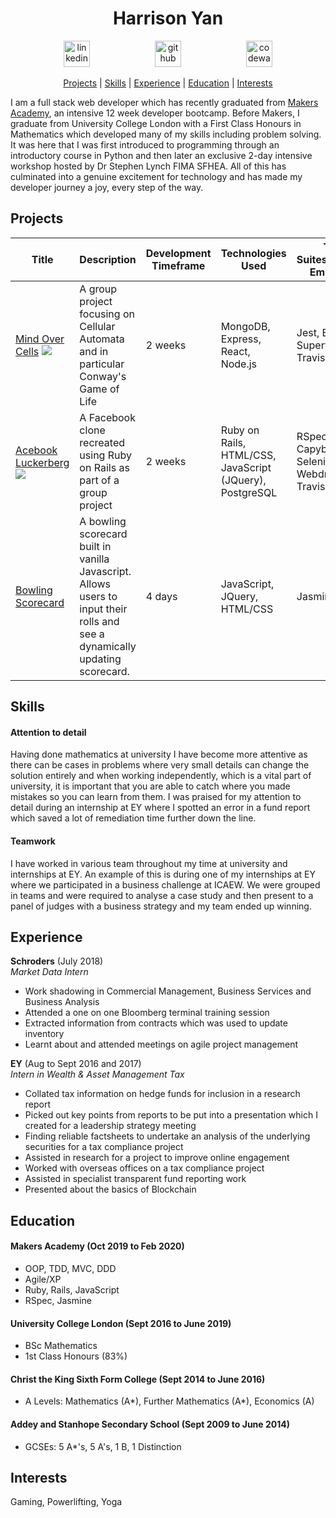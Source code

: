 <h1 align="center">Harrison Yan</h1>
<p align="center">

<a href="https://www.linkedin.com/in/harrisonyan/">
<img src="https://www.iconfinder.com/data/icons/free-social-icons/67/linkedin_circle_color-512.png" alt="linkedin" hspace="50" height="42" width="42"></a>

<a href="https://github.com/Hyan18/MakersPortfolio">
<img src="https://cdn0.iconfinder.com/data/icons/octicons/1024/mark-github-512.png" alt="github" hspace="50" height="42" width="42"></a>

<a href="https://www.codewars.com/users/Hyan18">
<img src="https://camo.githubusercontent.com/c6341567c3ede1b4ee0935509a378c482153026f/687474703a2f2f7777772e736f66746c61622e6e7475612e67722f7e6e69636b69652f696d616765732f6c6f676f2f636f6465776172732e706e67" alt="codewars" hspace="50" height="42" width="42"></a></p>

<div align="center">
  
[Projects](#projects) |
[Skills](#skills) |
[Experience](#experience) |
[Education](#education) |
[Interests](#interests)

</div>

I am a full stack web developer which has recently graduated from [Makers Academy](https://makers.tech/), an intensive 12 week developer bootcamp. Before Makers, I graduate from University College London with a First Class Honours in Mathematics which developed many of my skills including problem solving. It was here that I was first introduced to programming through an introductory course in Python and then later an exclusive 2-day intensive workshop hosted by Dr Stephen Lynch FIMA SFHEA. All of this has culminated into a genuine excitement for technology and has made my developer journey a joy, every step of the way.

## Projects

| Title | Description | Development Timeframe | Technologies Used | Test Suites/CIs/CDs Employed |
|--|--|--|--|--|
| [Mind Over Cells](https://github.com/Hyan18/the-css) [![](https://cloud.githubusercontent.com/assets/12953472/18688266/701982fc-7f7b-11e6-8971-5f1e03f554b7.png)](https://the-css.herokuapp.com/) | A group project focusing on Cellular Automata and in particular Conway's Game of Life | 2 weeks | MongoDB, Express, React, Node.js | Jest, Enzyme, Supertest, Travis CI |
| [Acebook Luckerberg](https://github.com/Hyan18/acebook-luckerberg) [![](https://cloud.githubusercontent.com/assets/12953472/18688266/701982fc-7f7b-11e6-8971-5f1e03f554b7.png)](https://acebook-luckerberg.herokuapp.com/)| A Facebook clone recreated using Ruby on Rails as part of a group project | 2 weeks | Ruby on Rails, HTML/CSS, JavaScript (JQuery), PostgreSQL | RSpec, Capybara, Selenium-Webdriver, Travis CI |
| [Bowling Scorecard](https://github.com/Hyan18/bowling-challenge) | A bowling scorecard built in vanilla Javascript. Allows users to input their rolls and see a dynamically updating scorecard. | 4 days | JavaScript, JQuery, HTML/CSS | Jasmine |

## Skills

#### Attention to detail
Having done mathematics at university I have become more attentive as there can be cases in problems where very small details can change the solution entirely and when working independently, which is a vital part of university, it is important that you are able to catch where you made mistakes so you can learn from them. I was praised for my attention to detail during an internship at EY where I spotted an error in a fund report which saved a lot of remediation time further down the line.

#### Teamwork
I have worked in various team throughout my time at university and internships at EY. An example of this is during one of my internships at EY where we participated in a business challenge at ICAEW. We were grouped in teams and were required to analyse a case study and then present to a panel of judges with a business strategy and my team ended up winning.

## Experience

**Schroders** (July 2018)    
*Market Data Intern*  
- Work shadowing in Commercial Management, Business Services and Business Analysis
- Attended a one on one Bloomberg terminal training session
- Extracted information from contracts which was used to update inventory
- Learnt about and attended meetings on agile project management

**EY** (Aug to Sept 2016 and 2017)   
*Intern in Wealth & Asset Management Tax*  
- Collated tax information on hedge funds for inclusion in a research report
- Picked out key points from reports to be put into a presentation which I created for a leadership strategy meeting
- Finding reliable factsheets to undertake an analysis of the underlying securities for a tax compliance project
- Assisted in research for a project to improve online engagement
- Worked with overseas offices on a tax compliance project
- Assisted in specialist transparent fund reporting work
- Presented about the basics of Blockchain

## Education

#### Makers Academy (Oct 2019 to Feb 2020)

- OOP, TDD, MVC, DDD
- Agile/XP
- Ruby, Rails, JavaScript
- RSpec, Jasmine

#### University College London (Sept 2016 to June 2019)

- BSc Mathematics
- 1st Class Honours (83%)

#### Christ the King Sixth Form College (Sept 2014 to June 2016)

- A Levels: Mathematics (A*), Further Mathematics (A*), Economics (A)

#### Addey and Stanhope Secondary School (Sept 2009 to June 2014)

- GCSEs: 5 A*'s, 5 A's, 1 B, 1 Distinction

## Interests

Gaming, Powerlifting, Yoga
